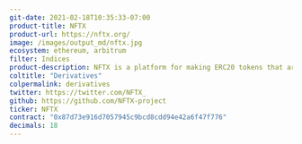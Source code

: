 ```yaml
---
git-date: 2021-02-18T10:35:33-07:00
product-title: NFTX
product-url: https://nftx.org/
image: /images/output_md/nftx.jpg
ecosystem: ethereum, arbitrum
filter: Indices
product-description: NFTX is a platform for making ERC20 tokens that are backed by NFT collectibles and governed by a community-owned protocol. [Interview with core contributor](/nftx).
coltitle: "Derivatives"
colpermalink: derivatives
twitter: https://twitter.com/NFTX_
github: https://github.com/NFTX-project
ticker: NFTX
contract: "0x87d73e916d7057945c9bcd8cdd94e42a6f47f776"
decimals: 18
---
```

